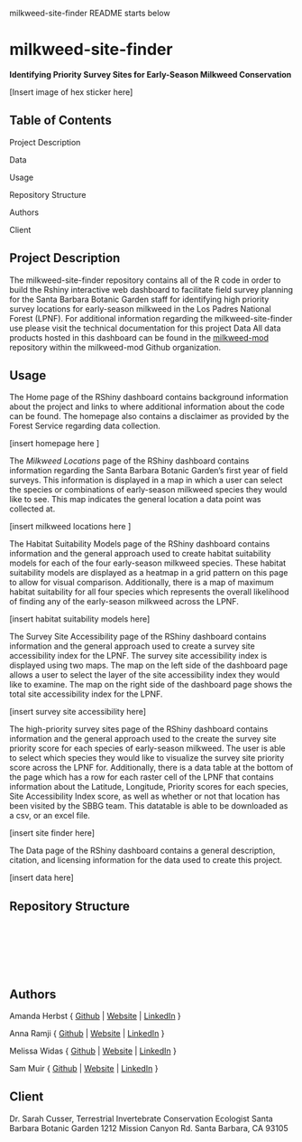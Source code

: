 milkweed-site-finder README starts below

# milkweed-site-finder

 **Identifying Priority Survey Sites for Early-Season Milkweed Conservation**

[Insert image of hex sticker here]

## Table of Contents

Project Description

Data

Usage

Repository Structure

Authors

Client

## Project Description
The milkweed-site-finder repository contains all of the R code in order to build the Rshiny interactive web dashboard to facilitate field survey planning for the Santa Barbara Botanic Garden staff for identifying high priority survey locations for early-season milkweed in the Los Padres National Forest (LPNF). For additional information regarding the milkweed-site-finder use please visit the technical documentation for this project
 Data
All data products hosted in this dashboard can be found in the [milkweed-mod](https://github.com/milkweed-mod/milkweed-mod) repository within the milkweed-mod Github organization. 

## Usage

The Home page of the RShiny dashboard contains background information about the project and links to where additional information about the code can be found. The homepage also contains a disclaimer as provided by the Forest Service regarding data collection.

[insert homepage here ]

The *Milkweed Locations* page of the RShiny dashboard contains information regarding the Santa Barbara Botanic Garden’s first year of field surveys. This information is displayed in a map in which a user can select the species or combinations  of early-season milkweed species they would like to see. This map indicates the general location a data point was collected at.

[insert milkweed locations here ]

The Habitat Suitability Models page of the RShiny dashboard contains information and the general approach used to create habitat suitability models for each of the four early-season milkweed species. These habitat suitability models are displayed as a heatmap in a grid pattern on this page to allow for visual comparison. Additionally, there is a map of maximum habitat suitability for all four species which represents the overall likelihood of finding any of the early-season milkweed across the LPNF.

[insert habitat suitability models here]

The Survey Site Accessibility page of the RShiny dashboard contains information and the general approach used to create a survey site accessibility index for the LPNF. The survey site accessibility index is displayed using two maps. The map on the left side of the dashboard page allows a user to select the layer of the site accessibility index they would like to examine. The map on the right side of the dashboard page shows the total site accessibility index for the LPNF.

[insert survey site accessibility here]

The high-priority survey sites page of the RShiny dashboard contains information and the general approach used to the create the survey site priority score for each species of early-season milkweed. The user is able to select which species they would like to visualize the survey site priority score across the LPNF for. Additionally, there is a data table at the bottom of the page which has a row for each raster cell of the LPNF that contains information about the Latitude, Longitude, Priority scores for each species, Site Accessibility Index score, as well as whether or not that location has been visited by the SBBG team. This datatable is able to be downloaded as a csv, or an excel file. 

[insert site finder here]

The Data page of the RShiny dashboard contains a general description, citation, and licensing information for the data used to create this project. 

[insert data here]

## Repository Structure
```







```




## Authors

 Amanda Herbst { [Github](https://github.com/amandaherbst) | [Website](amandaherbst.github.io) | [LinkedIn](https://www.linkedin.com/in/amanda-herbst/) }

 Anna Ramji { [Github](https://github.com/annaramji) | [Website](https://annaramji.github.io/) | [LinkedIn](https://www.linkedin.com/in/annaramji/) }

 Melissa Widas { [Github](https://github.com/mwidas) | [Website](https://mwidas.github.io/) | [LinkedIn](https://www.linkedin.com/in/mwidas/) }

 Sam Muir { [Github](https://github.com/shmuir) | [Website](https://shmuir.github.io/) | [LinkedIn](https://www.linkedin.com/in/shmuir/) }

## Client
Dr. Sarah Cusser, Terrestrial Invertebrate Conservation Ecologist
Santa Barbara Botanic Garden
1212 Mission Canyon Rd.
Santa Barbara, CA 93105


